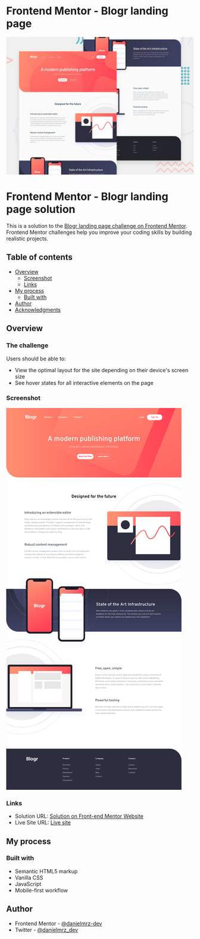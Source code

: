 # Frontend Mentor - Blogr landing page

![Design preview for the Blogr landing page coding challenge](./design/desktop-preview.jpg)

# Frontend Mentor - Blogr landing page solution

This is a solution to the [Blogr landing page challenge on Frontend Mentor](https://www.frontendmentor.io/challenges/blogr-landing-page-EX2RLAApP). Frontend Mentor challenges help you improve your coding skills by building realistic projects. 

## Table of contents

- [Overview](#overview)
  - [Screenshot](#screenshot)
  - [Links](#links)
- [My process](#my-process)
  - [Built with](#built-with)
- [Author](#author)
- [Acknowledgments](#acknowledgments)

## Overview

### The challenge

Users should be able to:

- View the optimal layout for the site depending on their device's screen size
- See hover states for all interactive elements on the page

### Screenshot

![](images/screenshot.png)

### Links

- Solution URL: [Solution on Front-end Mentor Website](https://www.frontendmentor.io/solutions/blogr-landing-page-f-bEXUaOCE)
- Live Site URL: [Live site](https://danielmrz-dev.github.io/blogr-landing-page/)

## My process

### Built with

- Semantic HTML5 markup
- Vanilla CSS
- JavaScript
- Mobile-first workflow

## Author

- Frontend Mentor - [@danielmrz-dev](https://www.frontendmentor.io/profile/danielmrz-dev)
- Twitter - [@danielmrz_dev](https://www.twitter.com/danielmrz_dev)
